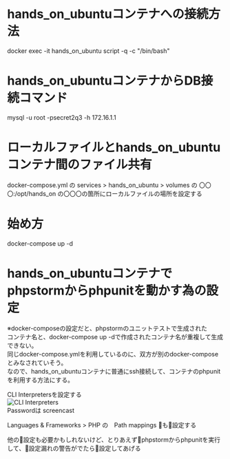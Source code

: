 # hands_on_ubuntuコンテナへの接続方法
docker exec -it hands_on_ubuntu script -q -c "/bin/bash"

# hands_on_ubuntuコンテナからDB接続コマンド
mysql -u root -psecret2q3 -h 172.16.1.1

# ローカルファイルとhands_on_ubuntuコンテナ間のファイル共有
docker-compose.yml の services > hands_on_ubuntu > volumes の 〇〇〇:/opt/hands_on 
の〇〇〇の箇所にローカルファイルの場所を設定する

# 始め方
docker-compose up -d

# hands_on_ubuntuコンテナでphpstormからphpunitを動かす為の設定
※docker-composeの設定だと、phpstormのユニットテストで生成された  
コンテナ名と、docker-compose up -dで作成されたコンテナ名が重複して生成できない。  
同じdocker-compose.ymlを利用しているのに、双方が別のdocker-composeとみなされていそう。  
なので、hands_on_ubuntuコンテナに普通にssh接続して、コンテナのphpunitを利用する方法にする。  

CLI Interpretersを設定する  
![CLI Interpreters](https://bitbucket.org/h_yoneda/hands_on_docker/raw/93a9c9357c08fd29baac2b9a7510fe9b1c93cd06/CLI_Interpreters.png)  
Passwordは screencast

Languages & Frameworks > PHP の　Path mappings も設定する  

他の設定も必要かもしれないけど、とりあえずphpstormからphpunitを実行して、設定漏れの警告がでたら設定してあげる
